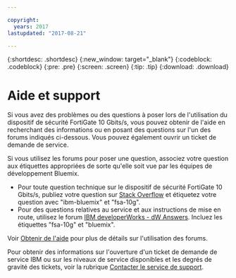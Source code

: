 ```yaml
---

copyright:
  years: 2017
lastupdated: "2017-08-21"

---
```


{:shortdesc: .shortdesc}
{:new_window: target="_blank"}
{:codeblock: .codeblock}
{:pre: .pre}
{:screen: .screen}
{:tip: .tip}
{:download: .download}

# Aide et support

Si vous avez des problèmes ou des questions à poser lors de l'utilisation du dispositif de sécurité FortiGate 10 Gbits/s, vous pouvez obtenir de l'aide en recherchant des informations ou en posant des questions sur l'un des forums indiqués ci-dessous. Vous pouvez également ouvrir un ticket de demande de service.

Si vous utilisez les forums pour poser une question, associez votre question aux étiquettes appropriées de sorte qu'elle soit vue par les équipes de développement Bluemix.

* Pour toute question technique sur le dispositif de sécurité FortiGate 10 Gbits/s, publiez votre question sur [Stack Overflow](https://stackoverflow.com/search?q=fsa-10g+ibm-bluemix) et étiquetez votre question avec "ibm-bluemix" et "fsa-10g".
* Pour des questions relatives au service et aux instructions de mise en route, utilisez le forum [IBM developerWorks - dW Answers](https://developer.ibm.com/answers/topics/fsa-10g.html?smartspace=bluemix). Incluez les étiquettes "fsa-10g" et "bluemix".

Voir [Obtenir de l'aide](https://console.bluemix.net/docs/support/index.html#getting-help) pour plus de détails sur l'utilisation des forums.

Pour obtenir des informations sur l'ouverture d'un ticket de demande de service IBM ou sur les niveaux de service disponibles et les degrés de gravité des tickets, voir la rubrique [Contacter le service de support](https://console.bluemix.net/docs/support/index.html#contacting-support).
